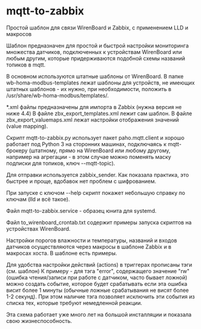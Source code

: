 # mqtt-to-zabbix
Простой шаблон для связи WirenBoard и Zabbix, с применением LLD и макросов

Шаблон предназначен для простой и быстрой настройки мониторинга множества датчиков, подключенных к устройствам WirenBoard или любым другим, которые придерживаются подобной схемы названий топиков в mqtt.

В основном используются штатные шаблоны от WirenBoard. В папке wb-homa-modbus-templates лежат шаблоны для устройств, не имеющих штатных шаблонов - их нужно, при необходимости, положить в /usr/share/wb-homa-modbus/templates/.

*.xml файлы предназначены для импорта в Zabbix (нужна версия не ниже 4.4)
В файле zbx_export_templates.xml лежит сам шаблон.
В файле zbx_export_valuemaps.xml лежат настройки отображения значений (value mapping).

Скрипт mqtt-to-zabbix.py использует пакет paho.mqtt.client и хорошо работает под Python 3 на сторонних машинах, подключаясь к mqtt-брокеру (штатному, прямо на WirenBoard или любому другому, например на агрегации - в этом случае можно поменять маску подписки для топиков, ключ --mqtt-topic).

Для отправки используется zabbix_sender. Как показала практика, это быстрее и проще, вдобавок нет проблем с шифрованием.

При запуске с ключом --help скрипт покажет небольшую справку по ключам (lld и всё такое).

Файл mqtt-to-zabbix.service - образец юнита для systemd.

Файл to_wirenboard_crontab.txt содержит примеры запуска скриптов на устройствах WirenBoard.

Настройки порогов влажности и температуры, названий и входов датчиков осуществляются через макросы в шаблоне Zabbix и в макросах хоста. В шаблоне есть примеры.

Для удобства настройки действий (actions) в триггерах прописаны тэги (см. шаблон)
К примеру - для тэга "error", содержащего значение "rw" (ошибка чтения/записи при работе с датчиком, часто бывает ложной) можно создать событие, которое будет срабатывать если эта ошибка висит более 1 минуты (обычные ложные срабатывания не висят более 1-2 секунд). При этом наличие тэга позволяет исключить эти события из списка тех, которые требуют немедленной реакции.

Эта схема работает уже много лет на большой инсталляции и показала свою жизнеспособность.
